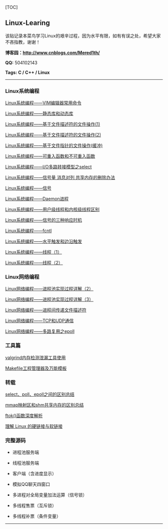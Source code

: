 [TOC]

## Linux-Learing

该贴记录本菜鸟学习Linux的艰辛过程，因为水平有限，如有有误之处，希望大家不吝指教，谢谢！

**博客园：http://www.cnblogs.com/Mered1th/**

**QQ:** 504102143

**Tags: C / C++ / Linux**

***


### Linux系统编程

[Linux系统编程——VIM编辑器常用命令](https://www.cnblogs.com/Mered1th/p/10686909.html)

[Linux系统编程——静态库和动态库](https://www.cnblogs.com/Mered1th/p/10685962.html)

[Linux系统编程——基于文件描述符的文件操作(1)](https://www.cnblogs.com/Mered1th/p/10699085.html)

[Linux系统编程——基于文件描述符的文件操作(2)](https://www.cnblogs.com/Mered1th/p/10702218.html)

[Linux系统编程——基于文件指针的文件操作(缓冲)](https://www.cnblogs.com/Mered1th/p/10704794.html)

[Linux系统编程——可重入函数和不可重入函数](https://www.cnblogs.com/Mered1th/p/10743337.html)

[Linux系统编程——I/O多路转接模型之select](https://www.cnblogs.com/Mered1th/p/10703634.html)

[Linux系统编程——信号量 消息对列 共享内存的删除办法](https://www.cnblogs.com/Mered1th/p/10744776.html)

[Linux系统编程——信号](https://www.cnblogs.com/Mered1th/p/10744825.html)

[Linux系统编程——Daemon进程](https://www.cnblogs.com/Mered1th/p/10744946.html)

[Linux系统编程——用户级线程和内核级线程区别](https://www.cnblogs.com/Mered1th/p/10745137.html)

[Linux系统编程——信号的三种响应时机](https://www.cnblogs.com/Mered1th/p/10767001.html)

[Linux系统编程——fcntl](https://www.cnblogs.com/Mered1th/p/10786323.html)

[Linux系统编程——水平触发和边沿触发](https://www.cnblogs.com/Mered1th/p/10786863.html)

[Linux系统编程——线程（1）](https://www.cnblogs.com/Mered1th/p/10801287.html)

[Linux系统编程——线程（2）](https://www.cnblogs.com/Mered1th/p/10803533.html)



### Linux网络编程

[Linux网络编程——进程池实现过程详解（2）](https://www.cnblogs.com/Mered1th/p/10781243.html)

[Linux网络编程——进程池实现过程详解（3）](https://www.cnblogs.com/Mered1th/p/10797315.html)

[Linux网络编程——进程间传递文件描述符](https://www.cnblogs.com/Mered1th/p/10771553.html)

[Linux网络编程——TCP和UDP通信](https://www.cnblogs.com/Mered1th/p/10803634.html)

[Linux网络编程——多路复用之epoll](https://www.cnblogs.com/Mered1th/p/10803663.html)



### 工具篇

[valgrind内存检测泄漏工具使用](https://www.cnblogs.com/Mered1th/p/10799832.html)

[Makefile工程管理器及万能模板](https://www.cnblogs.com/Mered1th/p/10703685.html)




### 转载

[select、poll、epoll之间的区别总结](https://www.cnblogs.com/Mered1th/p/10786084.html)

[mmap映射区和shm共享内存的区别总结](https://www.cnblogs.com/Mered1th/p/10744749.html)

[ftok()函数深度解析](https://www.cnblogs.com/Mered1th/p/10743362.html)

[理解 Linux 的硬链接与软链接](https://www.cnblogs.com/Mered1th/p/10703965.html)


### 完整源码

- 进程池服务端

- 线程池服务端

- 客户端（含进度显示）

- 模拟QQ聊天四窗口

- 多进程对全局变量加法运算（信号锁）

- 多线程售票（互斥锁）

- 多线程补票（条件变量）


***

